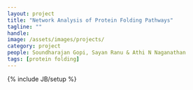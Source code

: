 ```yaml
---
layout: project
title: "Network Analysis of Protein Folding Pathways"
tagline: ""
handle: 
image: /assets/images/projects/
category: project
people: Soundharajan Gopi, Sayan Ranu & Athi N Naganathan
tags: [protein folding]
---
```

{% include JB/setup %}